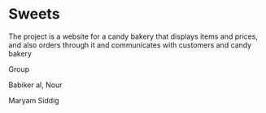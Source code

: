 # Sweets
The project is a website for a candy bakery
that displays items and prices, 
and also orders through it and 
communicates with customers and candy bakery

Group

Babiker al, Nour


Maryam Siddig
